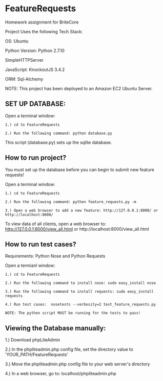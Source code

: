 # FeatureRequests
Homework assignment for BriteCore

Project Uses the following Tech Stack:

OS: Ubuntu 

Python Version: Python 2.7.10

SimpleHTTPServer

JavaScript: KnockoutJS 3.4.2

ORM: Sql-Alchemy

NOTE: This project has been deployed to an Amazon EC2 Ubuntu Server.

SET UP DATABASE:
------------------------------------------
Open a terminal window:

    1.) cd to FeatureRequests
    
    2.) Run the following command: python database.py
    
This script (database.py) sets up the sqlite database.

How to run project?
------------------------------------------
You must set up the database before you can begin to submit new feature requests!

Open a terminal window:

    1.) cd to FeatureRequests
    
    2.) Run the following command: python feature_requests.py -m
    
    3.) Open a web browser to add a new feature: http://127.0.0.1:8000/ or http://localhost:8000/
    
To view data of all clients, open a web browser to: http://127.0.0.1:8000/view_all.html or http://localhost:8000/view_all.html
    
How to run test cases?
------------------------------------------
Requirements: Python Nose and Python Requests

Open a termianl window:

    1.) cd to FeatureRequests
    
    2.) Run the following command to install nose: sudo easy_install nose
    
    3.) Run the following command to install requests: sudo easy_install requests
    
    4.) Run test cases:  nosetests --verbosity=2 test_feature_requests.py
    
    NOTE: The python script MUST be running for the tests to pass!

Viewing the Database manually:
------------------------------------------
1.) Download phpLiteAdmin

2.) In the phpliteadmin.php config file, set the directory value to 'YOUR_PATH/FeatureRequests'

3.) Move the phpliteadmin.php config file to your web server's directory

4.) In a web browser, go to: localhost/phpliteadmin.php

